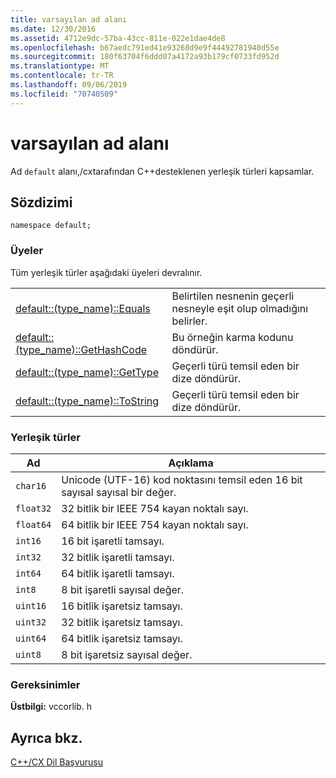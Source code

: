 ```yaml
---
title: varsayılan ad alanı
ms.date: 12/30/2016
ms.assetid: 4712e9dc-57ba-43cc-811e-022e1dae4de8
ms.openlocfilehash: b67aedc791ed41e93268d9e9f44492781940d55e
ms.sourcegitcommit: 180f63704f6ddd07a4172a93b179cf0733fd952d
ms.translationtype: MT
ms.contentlocale: tr-TR
ms.lasthandoff: 09/06/2019
ms.locfileid: "70740509"
---
```

# <a name="default-namespace"></a>varsayılan ad alanı

Ad `default` alanı,/cxtarafından C++desteklenen yerleşik türleri kapsamlar.

## <a name="syntax"></a>Sözdizimi

```
namespace default;
```

### <a name="members"></a>Üyeler

Tüm yerleşik türler aşağıdaki üyeleri devralınır.

|||
|-|-|
|[default::(type_name)::Equals](../cppcx/default-type-name-equals-method.md)|Belirtilen nesnenin geçerli nesneyle eşit olup olmadığını belirler.|
|[default::(type_name)::GetHashCode](../cppcx/default-type-name-gethashcode-method.md)|Bu örneğin karma kodunu döndürür.|
|[default::(type_name)::GetType](../cppcx/default-type-name-gettype-method.md)|Geçerli türü temsil eden bir dize döndürür.|
|[default::(type_name)::ToString](../cppcx/default-type-name-tostring-method.md)|Geçerli türü temsil eden bir dize döndürür.|

### <a name="built-in-types"></a>Yerleşik türler

|Ad|Açıklama|
|----------|-----------------|
|`char16`|Unicode (UTF-16) kod noktasını temsil eden 16 bit sayısal sayısal bir değer.|
|`float32`|32 bitlik bir IEEE 754 kayan noktalı sayı.|
|`float64`|64 bitlik bir IEEE 754 kayan noktalı sayı.|
|`int16`|16 bit işaretli tamsayı.|
|`int32`|32 bitlik işaretli tamsayı.|
|`int64`|64 bitlik işaretli tamsayı.|
|`int8`|8 bit işaretli sayısal değer.|
|`uint16`|16 bitlik işaretsiz tamsayı.|
|`uint32`|32 bitlik işaretsiz tamsayı.|
|`uint64`|64 bitlik işaretsiz tamsayı.|
|`uint8`|8 bit işaretsiz sayısal değer.|

### <a name="requirements"></a>Gereksinimler

**Üstbilgi:** vccorlib. h

## <a name="see-also"></a>Ayrıca bkz.

[C++/CX Dil Başvurusu](../cppcx/visual-c-language-reference-c-cx.md)
